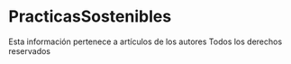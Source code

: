 # PracticasSostenibles
Esta información pertenece a artículos de los autores
Todos los derechos reservados
